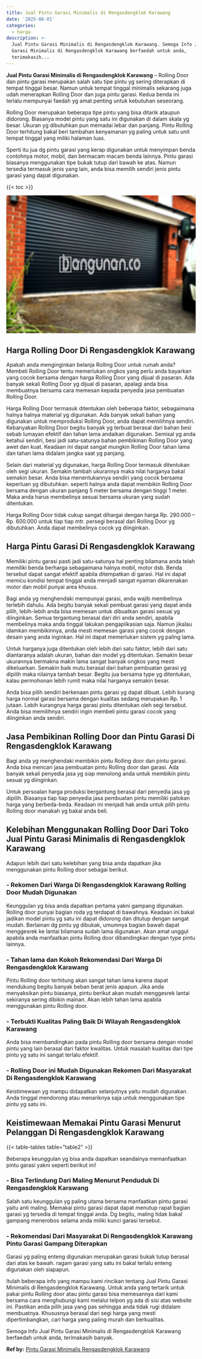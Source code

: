 ```yaml
---
title: Jual Pintu Garasi Minimalis di Rengasdengklok Karawang
date: '2025-08-01'
categories:
  - harga
description: >-
  Jual Pintu Garasi Minimalis di Rengasdengklok Karawang. Semoga Info Jual Pintu
  Garasi Minimalis di Rengasdengklok Karawang berfaedah untuk anda,
  terimakasih...
---
```


**Jual Pintu Garasi Minimalis di Rengasdengklok Karawang** – Rolling Door dan pintu garasi merupakan salah satu tipe pintu yg sering diterapkan di tempat tinggal besar. Namun untuk tempat tinggal minimalis sekarang juga udah menerapkan Rolling Door dan juga pintu garasi. Kedua benda ini terlalu mempunyai faedah yg amat penting untuk kebutuhan seseorang.

Rolling Door merupakan beberapa tipe pintu yang bisa ditarik ataupun didorong. Biasanya model pintu yang satu ini digunakan di dalam skala yg besar. Ukuran yg dibutuhkan pun memadai lebar dan panjang. Pintu Rolling Door terhitung bakal beri tambahan kenyamanan yg paling untuk satu unit tempat tinggal yang miliki halaman luas.

Sperti itu jua dg pintu garasi yang kerap digunakan untuk menyimpan benda contohnya motor, mobil, dan bermacam macam benda lainnya. Pintu garasi biasanya menggunakan tipe bukak tutup dari bawah ke atas. Namun tersedia termasuk jenis yang lain, anda bisa memilih sendiri jenis pintu garasi yang dapat digunakan.

{{< toc >}}

![Jual Pintu Garasi Minimalis di Rengasdengklok Karawang](/images/pintu-garasi-29.png)

## Harga Rolling Door Di Rengasdengklok Karawang

Apakah anda menginginkan belanja Rolling Door untuk rumah anda? Membeli Rolling Door tentu memerlukan ongkos yang perlu anda bayarkan yang cocok bersama dengan harga Rolling Door yang dijual di pasaran. Ada banyak sekali Rolling Door yg dijual di pasaran, apalagi anda bisa membuatnya bersama cara memesan kepada penyedia jasa pembuatan Rolling Door.

Harga Rolling Door termasuk ditentukan oleh beberapa faktor, sebagaimana halnya halnya material yg digunakan. Ada banyak sekali bahan yang digunakan untuk memproduksi Rolling Door, anda dapat memilihnya sendiri. Kebanyakan Rolling Door begitu banyak yg terbuat berasal dari bahan besi sebab lumayan efektif dan tahan lama andaikan digunakan. Semisal yg anda ketahui sendiri, besi jadi satu-satunya bahan pembikinan Rolling Door yang awet dan kuat. Keadaan ini dapat sangat mungkin Rolling Door tahan lama dan tahan lama didalam jangka saat yg panjang.

Selain dari material yg digunakan, harga Rolling Door termasuk ditentukan oleh segi ukuran. Semakin tambah ukurannya maka nilai harganya bakal semakin besar. Anda bisa menentukannya sendiri yang cocok bersama keperluan yg dibutuhkan. seperti halnya anda dapat membikin Rolling Door bersama dengan ukuran panjang 5 meter bersama dengan tinggi 1 meter. Maka anda harus membelinya sesuai bersama ukuran yang sudah ditentukan.

Harga Rolling Door tidak cukup sangat dihargai dengan harga Rp. 290.000 – Rp. 600.000 untuk tiap tiap mtr. persegi berasal dari Rolling Door yg dibutuhkan. Anda dapat membelinya cocok yg diinginkan.

## Harga Pintu Garasi Di Rengasdengklok Karawang

Memiliki pintu garasi pasti jadi satu-satunya hal penting bilamana anda telah memiliki benda berharga sebagaimana halnya mobil, motor dsb. Benda tersebut dapat sangat efektif apabila ditempatkan di garasi. Hal ini dapat memicu kondisi tempat tinggal anda menjadi sangat nyaman dikarenakan motor dan mobil punyai area khusus.

Bagi anda yg menghendaki mempunyai garasi, anda wajib membelinya terlebih dahulu. Ada begitu banyak sekali pembuat garasi yang dapat anda pilih, lebih-lebih anda bisa memesan untuk dibuatkan garasi sesuai yg diinginkan. Semua tergantung berasal dari diri anda sendiri, apabila membelinya maka anda tinggal lakukan pengaplikasian saja. Namun jikalau idamkan membikinnya, anda mesti memesan garasi yang cocok dengan desain yang anda inginkan. Hal ini dapat memerlukan sistem yg paling lama.

Untuk harganya juga ditentukan oleh lebih dari satu faktor, lebih dari satu diantaranya adalah ukuran, bahan dan model yg ditentukan. Semakin besar ukurannya bermakna makin lama sangat banyak ongkos yang mesti dikeluarkan. Semakin baik mutu berasal dari bahan pembuatan garasi yg dipilih maka nilainya tambah besar. Begitu jua bersama type yg ditentukan, kalau permohonan lebih rumit maka nilai harganya semakin besar.

Anda bisa pilih sendiri berkenaan pintu garasi yg dapat dibuat. Lebih kurang harga normal garasi bersama dengan kualitas sedang merupakan Rp. 1 jutaan. Lebih kurangnya harga garasi pintu ditentukan oleh segi tersebut. Anda bisa memilihnya sendiri ingin membeli pintu garasi cocok yang diinginkan anda sendiri.

## Jasa Pembikinan Rolling Door dan Pintu Garasi Di Rengasdengklok Karawang

Bagi anda yg menghendaki membikin pintu Rolling door dan pintu garasi. Anda bisa mencari jasa pembuatan pintu Rolling door dan garasi. Ada banyak sekali penyedia jasa yg siap menolong anda untuk membikin pintu sesuai yg diinginkan.

Untuk persoalan harga produksi bergantung berasal dari penyedia jasa yg dipilih. Biasanya tiap tiap penyedia jasa pembuatan pintu memiliki patokan harga yang berbeda-beda. Keadaan ini menjadi hak anda untuk pilih pintu Rolling door manakah yg bakal anda beli.

## Kelebihan Menggunakan Rolling Door Dari Toko Jual Pintu Garasi Minimalis di Rengasdengklok Karawang

Adapun lebih dari satu kelebihan yang bisa anda dapatkan jika menggunakan pintu Rolling door sebagai berikut.

### \- Rekomen Dari Warga Di Rengasdengklok Karawang Rolling Door Mudah Digunakan

Keunggulan yg bisa anda dapatkan pertama yakni gampang digunakan. Rolling door punyai bagian roda yg terdapat di bawahnya. Keadaan ini bakal jadikan model pintu yg satu ini dapat didorong dan ditutup dengan sangat mudah. Berlainan dg pintu yg dibukak, umumnya bagian bawah dapat menggesrek ke lantai bilamana sudah lama digunakan. Akan amat unggul apabila anda manfaatkan pintu Rolling door dibandingkan dengan type pintu lainnya.

### \- Tahan lama dan Kokoh Rekomendasi Dari Warga Di Rengasdengklok Karawang

Pintu Rolling door terhitung akan sangat tahan lama karena dapat mendukung begitu banyak beban berat jenis apapun. Jika anda menyaksikan pintu biasanya, pintu berikut akan mudah menggesrek lantai sekiranya sering dibikin mainan. Akan lebih tahan lama apabila menggunakan pintu Rolling door.

### \- Terbukti Kualitas Paling Baik Di Wilayah Rengasdengklok Karawang

Anda bisa membandingkan pada pintu Rolling door bersama dengan model pintu yang lain berasal dari faktor kwalitas. Untuk masalah kualitas dari tipe pintu yg satu ini sangat terlalu efektif.

### \- Rolling Door ini Mudah Digunakan Rekomen Dari Masyarakat Di Rengasdengklok Karawang

Keistimewaan yg mampu didapatkan selanjutnya yaitu mudah digunakan. Anda tinggal mendorong atau menariknya saja untuk menggunakan tipe pintu yg satu ini.

## Keistimewaan Memakai Pintu Garasi Menurut Pelanggan Di Rengasdengklok Karawang

{{< table-tables table="table2" >}}

Beberapa keunggulan yg bisa anda dapatkan seandainya memanfaatkan pintu garasi yakni seperti berikut ini!

### \- Bisa Terlindung Dari Maling Menurut Penduduk Di Rengasdengklok Karawang

Salah satu keunggulan yg paling utama bersama manfaatkan pintu garasi yaitu anti maling. Memakai pintu garasi dapat dapat menutup rapat bagian garasi yg tersedia di tempat tinggal anda. Dg begitu, maling tidak bakal gampang menerobos selama anda miliki kunci garasi tersebut.

### \- Rekomendasi Dari Masyarakat Di Rengasdengklok Karawang Pintu Garasi Gampang Diterapkan

Garasi yg paling enteng digunakan merupakan garasi bukak tutup berasal dari atas ke bawah. ragam garasi yang satu ini bakal terlalu enteng digunakan oleh siapapun.

Itulah beberapa info yang mampu kami rincikan tentang Jual Pintu Garasi Minimalis di Rengasdengklok Karawang. Untuk anda yang tertarik untuk pakai pintu Rolling door atau pintu garasi bisa memesannya dari kami bersama cara menghubungi kami melalui telpon yg ada di sisi atas website ini. Pastikan anda pilih jasa yang pas sehingga anda tidak rugi didalam membuatnya. Khususnya berasal dari segi harga yang mesti dipertimbangkan, cari harga yang paling murah dan berkualitas.

Semoga Info Jual Pintu Garasi Minimalis di Rengasdengklok Karawang berfaedah untuk anda, terimakasih banyak.

**Ref by:** [Pintu Garasi Minimalis Rengasdengklok Karawang](https://id.wikipedia.org/wiki/Pintu)
